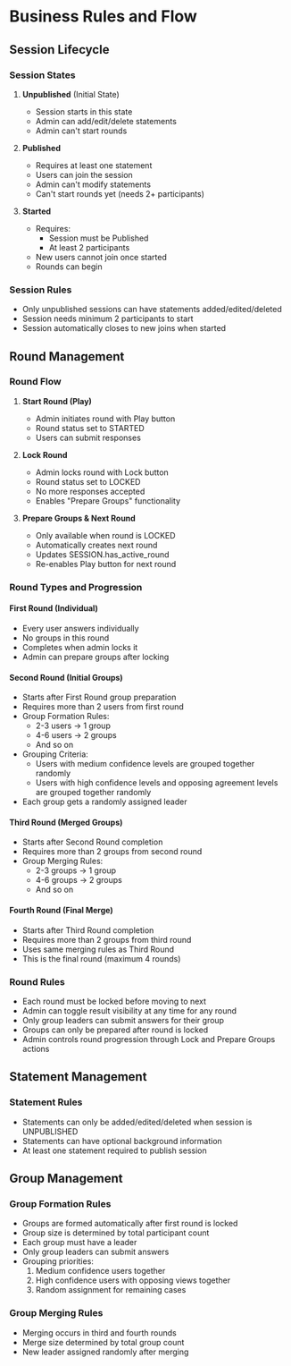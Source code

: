 
# Business Rules and Flow

## Session Lifecycle

### Session States
1. **Unpublished** (Initial State)
   - Session starts in this state
   - Admin can add/edit/delete statements
   - Admin can't start rounds

2. **Published**
   - Requires at least one statement
   - Users can join the session
   - Admin can't modify statements
   - Can't start rounds yet (needs 2+ participants)

3. **Started**
   - Requires:
     - Session must be Published
     - At least 2 participants
   - New users cannot join once started
   - Rounds can begin

### Session Rules
- Only unpublished sessions can have statements added/edited/deleted
- Session needs minimum 2 participants to start
- Session automatically closes to new joins when started

## Round Management

### Round Flow
1. **Start Round (Play)**
   - Admin initiates round with Play button
   - Round status set to STARTED
   - Users can submit responses

2. **Lock Round**
   - Admin locks round with Lock button
   - Round status set to LOCKED
   - No more responses accepted
   - Enables "Prepare Groups" functionality

3. **Prepare Groups & Next Round**
   - Only available when round is LOCKED
   - Automatically creates next round
   - Updates SESSION.has_active_round
   - Re-enables Play button for next round

### Round Types and Progression

#### First Round (Individual)
- Every user answers individually
- No groups in this round
- Completes when admin locks it
- Admin can prepare groups after locking

#### Second Round (Initial Groups)
- Starts after First Round group preparation
- Requires more than 2 users from first round
- Group Formation Rules:
  - 2-3 users → 1 group
  - 4-6 users → 2 groups
  - And so on
- Grouping Criteria:
  - Users with medium confidence levels are grouped together randomly
  - Users with high confidence levels and opposing agreement levels are grouped together randomly
- Each group gets a randomly assigned leader

#### Third Round (Merged Groups)
- Starts after Second Round completion
- Requires more than 2 groups from second round
- Group Merging Rules:
  - 2-3 groups → 1 group
  - 4-6 groups → 2 groups
  - And so on

#### Fourth Round (Final Merge)
- Starts after Third Round completion
- Requires more than 2 groups from third round
- Uses same merging rules as Third Round
- This is the final round (maximum 4 rounds)

### Round Rules
- Each round must be locked before moving to next
- Admin can toggle result visibility at any time for any round
- Only group leaders can submit answers for their group
- Groups can only be prepared after round is locked
- Admin controls round progression through Lock and Prepare Groups actions

## Statement Management

### Statement Rules
- Statements can only be added/edited/deleted when session is UNPUBLISHED
- Statements can have optional background information
- At least one statement required to publish session

## Group Management

### Group Formation Rules
- Groups are formed automatically after first round is locked
- Group size is determined by total participant count
- Each group must have a leader
- Only group leaders can submit answers
- Grouping priorities:
  1. Medium confidence users together
  2. High confidence users with opposing views together
  3. Random assignment for remaining cases

### Group Merging Rules
- Merging occurs in third and fourth rounds
- Merge size determined by total group count
- New leader assigned randomly after merging

